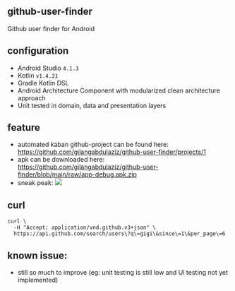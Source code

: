 ## github-user-finder
Github user finder for Android

## configuration
- Android Studio `4.1.3`
- Kotlin `v1.4.21`
- Gradle Kotlin DSL
- Android Architecture Component with modularized clean architecture approach
- Unit tested in domain, data and presentation layers

## feature
- automated kaban github-project can be found here: https://github.com/gilangabdulaziz/github-user-finder/projects/1
- apk can be downloaded here: https://github.com/gilangabdulaziz/github-user-finder/blob/main/raw/app-debug.apk.zip
- sneak peak:
![](https://i.ibb.co/qYcBfxs/114031424-90206500-98a5-11eb-8ab4-e1e8c345f049.gif)


## curl
```curl
curl \
  -H "Accept: application/vnd.github.v3+json" \
  https://api.github.com/search/users\?q\=gigi\&since\=1\&per_page\=6
```

## known issue:
- still so much to improve (eg: unit testing is still low and UI testing not yet implemented)
